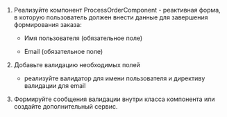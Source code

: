 1. Реализуйте компонент ProcessOrderComponent - реактивная форма, 
   в которую пользователь должен внести данные для завершения формирования заказа:
   - Имя пользователя (обязательное поле)

   - Email (обязательное поле)

2. Добавьте валидацию необходимых полей
    - реализуйте валидатор для имени пользователя и директиву валидации для email

4. Формируйте сообщения валидации внутри класса компонента или создайте дополнительный сервис.
